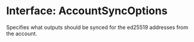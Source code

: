 # Interface: AccountSyncOptions

Specifies what outputs should be synced for the ed25519 addresses from the account.
